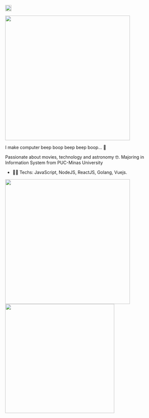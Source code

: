 <p align="left">
  
<a href="https://linkedin.com/in/drzbraz" target="blank"><img align="center" src="https://cdn.jsdelivr.net/npm/simple-icons@3.0.1/icons/linkedin.svg" alt="maykbrito" height="20" width="20" /></a>
  
</p>

<img align = "center"  width="400" src="https://media.giphy.com/media/kbRb4eyCNC0aMz5x68/giphy.gif"/>

I make computer beep boop beep beep boop... 🤖


Passionate about movies, technology and astronomy 🤓. Majoring in Information System from PUC-Minas University

- 👨‍💻 Techs: JavaScript, NodeJS, ReactJS, Golang, Vuejs.

<a href="https://github-readme-stats.vercel.app/api?username=drzbraz">
  <img align = "center" width="400" src="https://github-readme-stats.vercel.app/api?username=drzbraz&show_icons=true"/>
</a>
<a href="https://github-readme-stats.vercel.app/api/top-langs/?username=drzbraz"/>
  <img align = "center" width="350"src="https://github-readme-stats.vercel.app/api/top-langs/?username=drzbraz&layout=compact"/>
</a>






